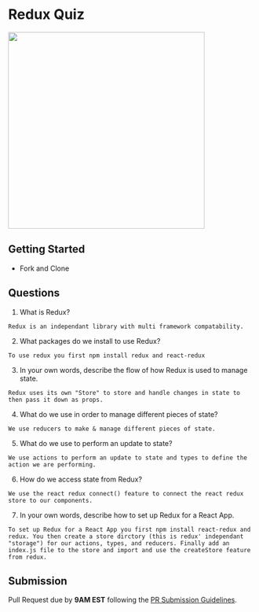 # Redux Quiz

<img src="https://chriscourses.com/img/blog/redux/redux.jpg" height="400px"/>

## Getting Started

- Fork and Clone

## Questions

1. What is Redux?

```
Redux is an independant library with multi framework compatability.
```

2. What packages do we install to use Redux?

```
To use redux you first npm install redux and react-redux
```

3. In your own words, describe the flow of how Redux is used to manage state.

```
Redux uses its own "Store" to store and handle changes in state to then pass it down as props.
```

4. What do we use in order to manage different pieces of state?

```
We use reducers to make & manage different pieces of state.
```

5. What do we use to perform an update to state?

```
We use actions to perform an update to state and types to define the action we are performing.
```

6. How do we access state from Redux?

```
We use the react redux connect() feature to connect the react redux store to our components.
```

7. In your own words, describe how to set up Redux for a React App.

```
To set up Redux for a React App you first npm install react-redux and redux. You then create a store dirctory (this is redux' independant "storage") for our actions, types, and reducers. Finally add an index.js file to the store and import and use the createStore feature from redux.
```

## Submission

Pull Request due by **9AM EST** following the [PR Submission Guidelines](https://github.com/SEI-R-2-22/template_pull_request).
